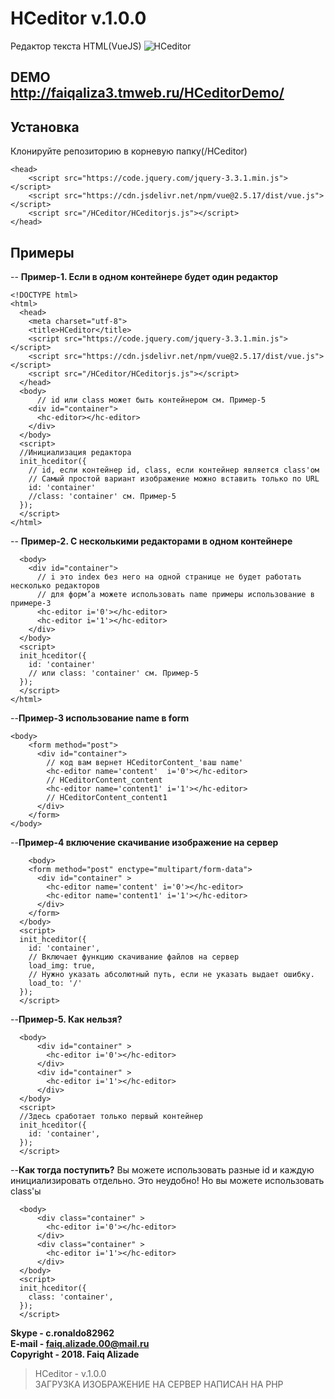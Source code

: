 # HCeditor v.1.0.0
Редактор текста HTML(VueJS)
![HCeditor](https://i.imgur.com/MankWmU.png)

## DEMO http://faiqaliza3.tmweb.ru/HCeditorDemo/
## Установка
Клонируйте репозиторию в корневую папку(/HCeditor)

    <head>
	    <script src="https://code.jquery.com/jquery-3.3.1.min.js"></script>
	    <script src="https://cdn.jsdelivr.net/npm/vue@2.5.17/dist/vue.js"></script>
	    <script src="/HCeditor/HCeditorjs.js"></script>
    </head>


## Примеры
 -- **Пример-1. Если в одном контейнере будет один редактор**

    <!DOCTYPE html>
    <html>
      <head>
        <meta charset="utf-8">
        <title>HCeditor</title>
        <script src="https://code.jquery.com/jquery-3.3.1.min.js"></script>
        <script src="https://cdn.jsdelivr.net/npm/vue@2.5.17/dist/vue.js"></script>
        <script src="/HCeditor/HCeditorjs.js"></script>
      </head>
      <body>
	      // id или class может быть контейнером см. Пример-5
        <div id="container">
          <hc-editor></hc-editor>
        </div>
      </body>
      <script>
      //Инициализация редактора
      init_hceditor({
	    // id, если контейнер id, class, если контейнер является class'ом
	    // Самый простой вариант изображение можно вставить только по URL
        id: 'container' 
        //class: 'container' см. Пример-5
      });
      </script>
    </html>
-- **Пример-2. С несколькими редакторами в одном контейнере**
		
      <body>
        <div id="container">
		  // i это index без него на одной странице не будет работать несколько редакторов
		  // для форм’а можете использовать name примеры использование в примере-3
          <hc-editor i='0'></hc-editor>
          <hc-editor i='1'></hc-editor>
        </div>
      </body>
      <script>
      init_hceditor({
        id: 'container'
        // или class: 'container' см. Пример-5
      });
      </script>
    </html>

--**Пример-3 использование name в form**

    <body>
	    <form method="post">
	      <div id="container">
		    // код вам вернет HCeditorContent_'ваш name'
	        <hc-editor name='content'  i='0'></hc-editor>
	        // HCeditorContent_content
	        <hc-editor name='content1' i='1'></hc-editor>
       	    // HCeditorContent_content1
	      </div>
	    </form>
    </body>
--**Пример-4 включение скачивание изображение на сервер**

    	<body>
        <form method="post" enctype="multipart/form-data">
          <div id="container" >
            <hc-editor name='content' i='0'></hc-editor>
            <hc-editor name='content1' i='1'></hc-editor>
          </div>
        </form>
      </body>
      <script>
      init_hceditor({
        id: 'container',
        // Включает функцию скачивание файлов на сервер
        load_img: true,
        // Нужно указать абсолютный путь, если не указать выдает ошибку.
        load_to: '/'
      });
      </script>
--**Пример-5. Как нельзя?**

	  <body>
          <div id="container" >
            <hc-editor i='0'></hc-editor>
          </div>
          <div id="container" >
            <hc-editor i='1'></hc-editor>
          </div>
      </body>
      <script>
      //Здесь сработает только первый контейнер
      init_hceditor({
        id: 'container',
      });
      </script>
--**Как тогда поступить?**
	  Вы можете использовать разные id и каждую инициализировать отдельно.
	  Это неудобно!
	  Но вы можете использовать  class'ы
	  
	  <body>
          <div class="container" >
            <hc-editor i='0'></hc-editor>
          </div>
          <div class="container" >
            <hc-editor i='1'></hc-editor>
          </div>
      </body>
      <script>
      init_hceditor({
        class: 'container',
      });
      </script>

**Skype - c.ronaldo82962** <br/>
**E-mail - faiq.alizade.00@mail.ru** <br/>
**Copyright - 2018. Faiq Alizade**
   

> HCeditor - v.1.0.0 </br>
> ЗАГРУЗКА ИЗОБРАЖЕНИЕ НА СЕРВЕР НАПИСАН НА PHP
